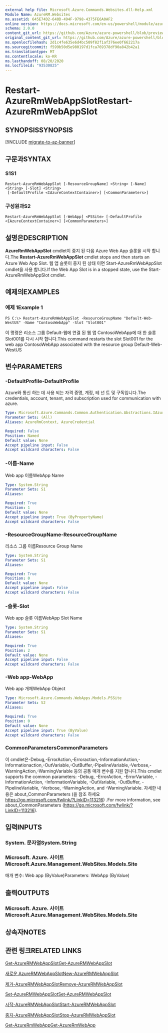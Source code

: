 ```yaml
---
external help file: Microsoft.Azure.Commands.Websites.dll-Help.xml
Module Name: AzureRM.Websites
ms.assetid: 645E74D2-640D-494F-9798-4375FE6A0AF2
online version: https://docs.microsoft.com/en-us/powershell/module/azurerm.websites/restart-azurermwebappslot
schema: 2.0.0
content_git_url: https://github.com/Azure/azure-powershell/blob/preview/src/ResourceManager/Websites/Commands.Websites/help/Restart-AzureRmWebAppSlot.md
original_content_git_url: https://github.com/Azure/azure-powershell/blob/preview/src/ResourceManager/Websites/Commands.Websites/help/Restart-AzureRmWebAppSlot.md
ms.openlocfilehash: 2d1c4fe635e6d4bc509f82f1af376ee0f662217a
ms.sourcegitcommit: f599b50d5e980197d1fca769378df90a842b42a1
ms.translationtype: MT
ms.contentlocale: ko-KR
ms.lasthandoff: 08/20/2020
ms.locfileid: "93530825"
---
```

# <span data-ttu-id="66f4f-101">Restart-AzureRmWebAppSlot</span><span class="sxs-lookup"><span data-stu-id="66f4f-101">Restart-AzureRmWebAppSlot</span></span>

## <span data-ttu-id="66f4f-102">SYNOPSIS</span><span class="sxs-lookup"><span data-stu-id="66f4f-102">SYNOPSIS</span></span>

[!INCLUDE [migrate-to-az-banner](../../includes/migrate-to-az-banner.md)]

## <span data-ttu-id="66f4f-103">구문과</span><span class="sxs-lookup"><span data-stu-id="66f4f-103">SYNTAX</span></span>

### <span data-ttu-id="66f4f-104">S1</span><span class="sxs-lookup"><span data-stu-id="66f4f-104">S1</span></span>
```
Restart-AzureRmWebAppSlot [-ResourceGroupName] <String> [-Name] <String> [-Slot] <String>
 [-DefaultProfile <IAzureContextContainer>] [<CommonParameters>]
```

### <span data-ttu-id="66f4f-105">구성원과</span><span class="sxs-lookup"><span data-stu-id="66f4f-105">S2</span></span>
```
Restart-AzureRmWebAppSlot [-WebApp] <PSSite> [-DefaultProfile <IAzureContextContainer>] [<CommonParameters>]
```

## <span data-ttu-id="66f4f-106">설명은</span><span class="sxs-lookup"><span data-stu-id="66f4f-106">DESCRIPTION</span></span>
<span data-ttu-id="66f4f-107">**AzureRmWebAppSlot** cmdlet이 중지 된 다음 Azure Web App 슬롯을 시작 합니다.</span><span class="sxs-lookup"><span data-stu-id="66f4f-107">The **Restart-AzureRmWebAppSlot** cmdlet stops and then starts an Azure Web App Slot.</span></span>
<span data-ttu-id="66f4f-108">웹 앱 슬롯이 중지 된 상태 이면 Start-AzureRmWebAppSlot cmdlet을 사용 합니다.</span><span class="sxs-lookup"><span data-stu-id="66f4f-108">If the Web App Slot is in a stopped state, use the Start-AzureRmWebAppSlot cmdlet.</span></span>

## <span data-ttu-id="66f4f-109">예제의</span><span class="sxs-lookup"><span data-stu-id="66f4f-109">EXAMPLES</span></span>

### <span data-ttu-id="66f4f-110">예제 1</span><span class="sxs-lookup"><span data-stu-id="66f4f-110">Example 1</span></span>
```
PS C:\> Restart-AzureRmWebAppSlot -ResourceGroupName "Default-Web-WestUS" -Name "ContosoWebApp" -Slot "Slot001"
```

<span data-ttu-id="66f4f-111">이 명령은 리소스 그룹 Default-웹에 연결 된 웹 앱 ContosoWebApp에 대 한 슬롯 Slot001를 다시 시작 합니다.</span><span class="sxs-lookup"><span data-stu-id="66f4f-111">This command restarts the slot Slot001 for the web app ContosoWebApp associated with the resource group Default-Web-WestUS</span></span>

## <span data-ttu-id="66f4f-112">변수</span><span class="sxs-lookup"><span data-stu-id="66f4f-112">PARAMETERS</span></span>

### <span data-ttu-id="66f4f-113">-DefaultProfile</span><span class="sxs-lookup"><span data-stu-id="66f4f-113">-DefaultProfile</span></span>
<span data-ttu-id="66f4f-114">Azure와 통신 하는 데 사용 되는 자격 증명, 계정, 테 넌 트 및 구독입니다.</span><span class="sxs-lookup"><span data-stu-id="66f4f-114">The credentials, account, tenant, and subscription used for communication with azure.</span></span>

```yaml
Type: Microsoft.Azure.Commands.Common.Authentication.Abstractions.IAzureContextContainer
Parameter Sets: (All)
Aliases: AzureRmContext, AzureCredential

Required: False
Position: Named
Default value: None
Accept pipeline input: False
Accept wildcard characters: False
```

### <span data-ttu-id="66f4f-115">-이름</span><span class="sxs-lookup"><span data-stu-id="66f4f-115">-Name</span></span>
<span data-ttu-id="66f4f-116">Web app 이름</span><span class="sxs-lookup"><span data-stu-id="66f4f-116">WebApp Name</span></span>

```yaml
Type: System.String
Parameter Sets: S1
Aliases:

Required: True
Position: 1
Default value: None
Accept pipeline input: True (ByPropertyName)
Accept wildcard characters: False
```

### <span data-ttu-id="66f4f-117">-ResourceGroupName</span><span class="sxs-lookup"><span data-stu-id="66f4f-117">-ResourceGroupName</span></span>
<span data-ttu-id="66f4f-118">리소스 그룹 이름</span><span class="sxs-lookup"><span data-stu-id="66f4f-118">Resource Group Name</span></span>

```yaml
Type: System.String
Parameter Sets: S1
Aliases:

Required: True
Position: 0
Default value: None
Accept pipeline input: False
Accept wildcard characters: False
```

### <span data-ttu-id="66f4f-119">-슬롯</span><span class="sxs-lookup"><span data-stu-id="66f4f-119">-Slot</span></span>
<span data-ttu-id="66f4f-120">Web app 슬롯 이름</span><span class="sxs-lookup"><span data-stu-id="66f4f-120">WebApp Slot Name</span></span>

```yaml
Type: System.String
Parameter Sets: S1
Aliases:

Required: True
Position: 2
Default value: None
Accept pipeline input: False
Accept wildcard characters: False
```

### <span data-ttu-id="66f4f-121">-Web app</span><span class="sxs-lookup"><span data-stu-id="66f4f-121">-WebApp</span></span>
<span data-ttu-id="66f4f-122">Web app 개체</span><span class="sxs-lookup"><span data-stu-id="66f4f-122">WebApp Object</span></span>

```yaml
Type: Microsoft.Azure.Commands.WebApps.Models.PSSite
Parameter Sets: S2
Aliases:

Required: True
Position: 0
Default value: None
Accept pipeline input: True (ByValue)
Accept wildcard characters: False
```

### <span data-ttu-id="66f4f-123">CommonParameters</span><span class="sxs-lookup"><span data-stu-id="66f4f-123">CommonParameters</span></span>
<span data-ttu-id="66f4f-124">이 cmdlet은-Debug,-ErrorAction,-Erroraction,-InformationAction,-Informationaction,-OutVariable,-OutBuffer,-PipelineVariable,-Verbose,-WarningAction,-WarningVariable 등의 공통 매개 변수를 지원 합니다.</span><span class="sxs-lookup"><span data-stu-id="66f4f-124">This cmdlet supports the common parameters: -Debug, -ErrorAction, -ErrorVariable, -InformationAction, -InformationVariable, -OutVariable, -OutBuffer, -PipelineVariable, -Verbose, -WarningAction, and -WarningVariable.</span></span> <span data-ttu-id="66f4f-125">자세한 내용은 about_CommonParameters (을 참조 하세요 https://go.microsoft.com/fwlink/?LinkID=113216) .</span><span class="sxs-lookup"><span data-stu-id="66f4f-125">For more information, see about_CommonParameters (https://go.microsoft.com/fwlink/?LinkID=113216).</span></span>

## <span data-ttu-id="66f4f-126">입력</span><span class="sxs-lookup"><span data-stu-id="66f4f-126">INPUTS</span></span>

### <span data-ttu-id="66f4f-127">System. 문자열</span><span class="sxs-lookup"><span data-stu-id="66f4f-127">System.String</span></span>

### <span data-ttu-id="66f4f-128">Microsoft. Azure. 사이트</span><span class="sxs-lookup"><span data-stu-id="66f4f-128">Microsoft.Azure.Management.WebSites.Models.Site</span></span>
<span data-ttu-id="66f4f-129">매개 변수: Web app (ByValue)</span><span class="sxs-lookup"><span data-stu-id="66f4f-129">Parameters: WebApp (ByValue)</span></span>

## <span data-ttu-id="66f4f-130">출력</span><span class="sxs-lookup"><span data-stu-id="66f4f-130">OUTPUTS</span></span>

### <span data-ttu-id="66f4f-131">Microsoft. Azure. 사이트</span><span class="sxs-lookup"><span data-stu-id="66f4f-131">Microsoft.Azure.Management.WebSites.Models.Site</span></span>

## <span data-ttu-id="66f4f-132">상속자</span><span class="sxs-lookup"><span data-stu-id="66f4f-132">NOTES</span></span>

## <span data-ttu-id="66f4f-133">관련 링크</span><span class="sxs-lookup"><span data-stu-id="66f4f-133">RELATED LINKS</span></span>

[<span data-ttu-id="66f4f-134">Get-AzureRMWebAppSlot</span><span class="sxs-lookup"><span data-stu-id="66f4f-134">Get-AzureRMWebAppSlot</span></span>](./Get-AzureRMWebAppSlot.md)

[<span data-ttu-id="66f4f-135">새로운 AzureRMWebAppSlot</span><span class="sxs-lookup"><span data-stu-id="66f4f-135">New-AzureRMWebAppSlot</span></span>](./New-AzureRMWebAppSlot.md)

[<span data-ttu-id="66f4f-136">제거-AzureRMWebAppSlot</span><span class="sxs-lookup"><span data-stu-id="66f4f-136">Remove-AzureRMWebAppSlot</span></span>](./Remove-AzureRMWebAppSlot.md)

[<span data-ttu-id="66f4f-137">Set-AzureRMWebAppSlot</span><span class="sxs-lookup"><span data-stu-id="66f4f-137">Set-AzureRMWebAppSlot</span></span>](./Set-AzureRMWebAppSlot.md)

[<span data-ttu-id="66f4f-138">시작-AzureRMWebAppSlot</span><span class="sxs-lookup"><span data-stu-id="66f4f-138">Start-AzureRMWebAppSlot</span></span>](./Start-AzureRMWebAppSlot.md)

[<span data-ttu-id="66f4f-139">중지-AzureRMWebAppSlot</span><span class="sxs-lookup"><span data-stu-id="66f4f-139">Stop-AzureRMWebAppSlot</span></span>](./Stop-AzureRMWebAppSlot.md)

[<span data-ttu-id="66f4f-140">Get-AzureRmWebApp</span><span class="sxs-lookup"><span data-stu-id="66f4f-140">Get-AzureRmWebApp</span></span>](./Get-AzureRmWebApp.md)
